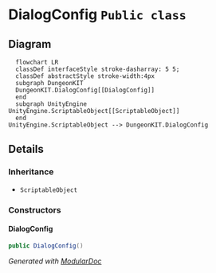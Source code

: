 # DialogConfig `Public class`

## Diagram
```mermaid
  flowchart LR
  classDef interfaceStyle stroke-dasharray: 5 5;
  classDef abstractStyle stroke-width:4px
  subgraph DungeonKIT
  DungeonKIT.DialogConfig[[DialogConfig]]
  end
  subgraph UnityEngine
UnityEngine.ScriptableObject[[ScriptableObject]]
  end
UnityEngine.ScriptableObject --> DungeonKIT.DialogConfig
```

## Details
### Inheritance
 - `ScriptableObject`

### Constructors
#### DialogConfig
```csharp
public DialogConfig()
```

*Generated with* [*ModularDoc*](https://github.com/hailstorm75/ModularDoc)
